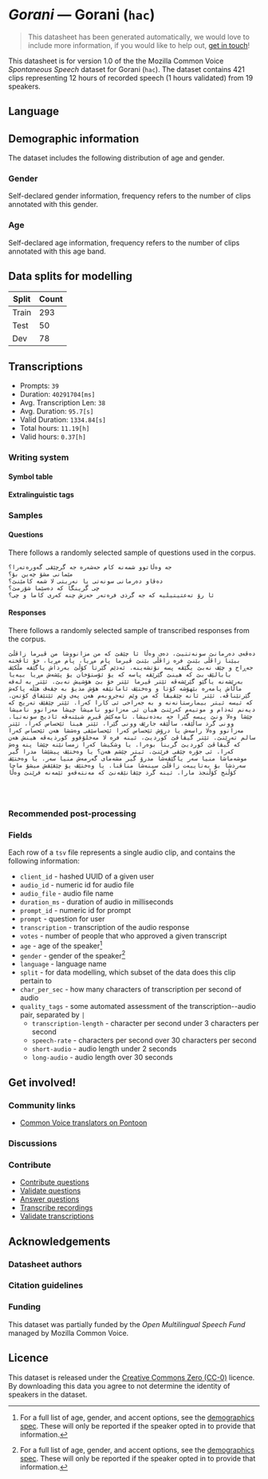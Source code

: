 # *Gorani* &mdash; Gorani (`hac`)
> This datasheet has been generated automatically, we would love to include more information, if you would like to help out, [get in touch](https://github.com/common-voice/common-voice/blob/main/docs/COMMUNITIES.md)!

This datasheet is for version 1.0 of the the Mozilla Common Voice *Spontaneous Speech* dataset 
for Gorani (`hac`). The dataset contains 421 clips representing 12 hours of recorded
speech (1 hours validated) from 19 speakers.

## Language
<!-- {{LANGUAGE_DESCRIPTION}} -->
<!-- Provide a brief (1-2 paragraph) description of your language -->

## Demographic information
The dataset includes the following distribution of age and gender.
<!-- You can get a lot of the information in this section from https://analyzer.cv-toolbox.web.tr/browse -->

### Gender
Self-declared gender information, frequency refers to the number of clips annotated with this gender.
<!-- {{GENDER_TABLE}} -->
<!-- @ AUTOMATICALLY GENERATED @ -->
<!-- | Gender | Frequency |
|--------|-----------|
| male, masculine | ? |
| undeclared | ? |
| female, feminine | ? | -->

### Age
Self-declared age information, frequency refers to the number of clips annotated with this age band.
<!-- {{AGE_TABLE}} -->
<!-- @ AUTOMATICALLY GENERATED @ -->
<!-- | Age band | Frequency |
|----------|-----------|
| teens | ? |
| twenties | ? |
| thirties | ? |
| fourties | ? |
| fifties | ? |
   ...if other age ranges are present in your data, add rows... -->

## Data splits for modelling
| Split | Count |
|-|-|
| Train | 293 |
| Test | 50 |
| Dev | 78 |

## Transcriptions
* Prompts: `39`
* Duration: `40291704[ms]`
* Avg. Transcription Len: `38`
* Avg. Duration: `95.7[s]`
* Valid Duration: `1334.84[s]`
* Total hours: `11.19[h]`
* Valid hours: `0.37[h]`
<!-- {{TRANSCRIPTIONS_DESCRIPTION}} -->
<!-- A description of the transcription system used -->

### Writing system
<!-- {{WRITING_SYSTEM_DESCRIPTION}} -->
<!-- @ OPTIONAL @ -->
<!-- A description of the writing system (or writing systems) used in the text corpus -->

#### Symbol table
<!-- {{ALPHABET_TABLE}} -->
<!-- @ OPTIONAL @ -->
<!-- If the writing system is alphabetic, you can include the valid alphabet here -->

#### Extralinguistic tags

### Samples

#### Questions
There follows a randomly selected sample of questions used in the corpus.

```
جە وەڵاتوو شمەنە کام حەشەرە جە گرچێڤی گەورەتەرا؟
مێمانی مشۆ چەین بۆ؟
دەڤاو دەرمانی سونەتی یا نەریتی لا شمە کامێنێ؟
چی گرینگا کە دەسێما شۆرمێ؟
ئا رۆ تەعتیتیلیە کە جە گرذی فرەتەر حەزش چنە کەری کاما و چی؟
```
<!-- {{QUESTIONS_SAMPLE}} -->

#### Responses
There follows a randomly selected sample of transcribed responses from the corpus.

```
دەڤەی دەرمانێ سونەتتیێ، دەی وەڵا ئا چێڤێ کە من مزانووشا من ڤیرما زاڤڵێ بیێنا زاڤڵی بێنێ فرە زاڤڵی بێنێ ڤیرما پام مڕیا، پام مڕیا، خۆ ئاڤختە جەڕاح و چێڤ نەبێ یگێڤە پسە نۆتشەینە. ئەذێم گێرتا کۆڵێ بەرذاش یاگێڤە مڵکێڤ بابالێڤ بێ کە هینێ گێرێڤە پاسە کە یۆ ئۆستۆخان یۆ پێشەش مڕیا بیەیا بەرێشەنە یاگێو گێرێشەڤە ئێتر ڤیرما ئێتر خۆ بێ هۆشیش نەبێ. ئێتر بە لەقە ماڵاش پامەرە بێهۆشە کۆتا و وەختێڤ ئامانێڤە هۆش مذیۆ بە چڤەڤ هێڵە پاکەش گێرتێناڤە. ئێتر ئانە چێڤیڤا کە من وێم تەجروبەم هەن پەی وێم ئێتێفاق کۆتەن. کە ئیسە ئیتر بیمارستانەنە و بە جەراحی ئی کارا کەرا. ئێتر چێڤێڤ تەریچ کە دیەنم ئەذام و موتیەم کەرێنێ هیان ئی مەزانوو نامیشا چیشا مەزانوو نامیشا چێشا وەلا ونێ پیسە گێرا جە بەذەنیشا. نامەکێش ڤیرم شیێنەڤە ئاذیچ سونەتیا. وونی گرذ ساڵێڤە، ساڵێڤە جارێڤ وونی گێرا، ئێتر هینا ئێحساس کەرا، ئێتر مەزانوو وەلا راسەش یا درۆش ئێحساس کەرا ئێحساسێڤی وەششا هەن ئێحساس کەرا سالم تەرێنێ. ئێتر گیڤاڤێ کوردیێ، ئینە فرە لا مەخلۆقوو کورذیەڤە هینش هەن کە گیڤاڤێ کوردیێ گرینا بوەرا. یا وشکیشا کەرا زمسانێنە چێشا پنە وەش کەرا. ئی جۆرە چێڤی فرێنێ. ئیتر چێشم هەن؟ یا وەختێڤ پیشێشا مدرا گیر موشەماشا منیا سەر یاگێڤەشا مدرۆ گیر مشەمای گەرمەش منیا سەر. یا وەختێڤ سەرذشا بۆ بەتایبەت زاڤڵێ سینەشا مناڤنا. یا وەختێڤ یۆ چێڤێڤش میشۆ ماچا کۆڵنج کۆڵنجذ مارا. ئینە گرذ چێڤانێڤەنێ کە مەنتەقەو ئێمەنە فرێنێ وەڵا




```
<!-- {{TRANSCRIPTIONS_SAMPLE}} -->

### Recommended post-processing
<!-- {{RECOMMENDED_POSTPROCESSING_DESCRIPTION}} -->
<!-- @ OPTIONAL @ -->
<!-- What should people do before they use the data, for example Unicode normalisation or normalisation of extralinguistic tags -->

### Fields
Each row of a `tsv` file represents a single audio clip, and contains the following information:

* `client_id` - hashed UUID of a given user
* `audio_id` - numeric id for audio file
* `audio_file` - audio file name
* `duration_ms` - duration of audio in milliseconds
* `prompt_id` - numeric id for prompt
* `prompt` - question for user
* `transcription` - transcription of the audio response
* `votes` - number of people that who approved a given transcript
* `age` - age of the speaker[^1]
* `gender` - gender of the speaker[^1]
* `language` - language name
* `split` - for data modelling, which subset of the data does this clip pertain to
* `char_per_sec` - how many characters of transcription per second of audio
* `quality_tags` - some automated assessment of the transcription--audio pair, separated by `|`
   *  `transcription-length` - character per second under 3 characters per second
   * `speech-rate` - characters per second over 30 characters per second
   * `short-audio` - audio length under 2 seconds
   * `long-audio` - audio length over 30 seconds

#### 
[^1]: For a full list of age, gender, and accent options, see the
[demographics
spec](https://github.com/common-voice/common-voice/blob/main/web/src/stores/demographics.ts). These
will only be reported if the speaker opted in to provide that
information.

## Get involved!

### Community links
* [Common Voice translators on Pontoon](https://pontoon.mozilla.org/hac/common-voice/contributors/)
<!-- {{COMMUNITY_LINKS_LIST}} -->
<!-- @ OPTIONAL @ -->
<!-- Links to community chats / fora -->

### Discussions
<!-- {{DISCUSSION_LINKS_LIST}} -->
<!-- @ OPTIONAL @ -->
<!-- Any links to discussions, for example on Discourse or other fora or blogs can be included here -->

### Contribute
* [Contribute questions](https://commonvoice.mozilla.org/spontaneous-speech/beta/question)
* [Validate questions](https://commonvoice.mozilla.org/spontaneous-speech/beta/validate)
* [Answer questions](https://commonvoice.mozilla.org/spontaneous-speech/beta/prompts)
* [Transcribe recordings](https://commonvoice.mozilla.org/spontaneous-speech/beta/transcribe)
* [Validate transcriptions](https://commonvoice.mozilla.org/spontaneous-speech/beta/check-transcript)
<!-- {{CONTRIBUTE_LINKS_LIST}} -->
<!-- Here you can include links for how to contribute to the dataset -->

## Acknowledgements

### Datasheet authors
<!-- {{DATASHEET_AUTHORS_LIST}} -->
<!-- A list in the format of: Your Name &lt;email@email.com&gt; -->

### Citation guidelines
<!-- {{CITATION_DESCRIPTION}} -->
<!-- @ OPTIONAL @ -->
<!-- If you published a paper and would like people to cite it, you can include the BiBTeX here -->

### Funding
This dataset was partially funded by the *Open Multilingual Speech Fund* managed by Mozilla Common Voice.
<!-- {{FUNDING_DESCRIPTION}} -->
<!-- @ OPTIONAL @ -->
<!-- If you received any funding, you can include the acknowledgement here -->

## Licence
This dataset is released under the [Creative Commons Zero (CC-0)](https://creativecommons.org/public-domain/cc0/) licence. By downloading this data
you agree to not determine the identity of speakers in the dataset.